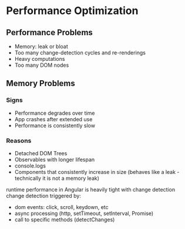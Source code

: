 # Performance Optimization

## Performance Problems

- Memory: leak or bloat
- Too many change-detection cycles and re-renderings
- Heavy computations
- Too many DOM nodes

## Memory Problems

### Signs

- Performance degrades over time
- App crashes after extended use
- Performance is consistently slow

### Reasons

- Detached DOM Trees
- Observables with longer lifespan
- console.logs
- Components that consistently increase in size (behaves like a leak - technically it is not a memory leak)

runtime performance in Angular is heavily tight with change detection
change detection triggered by:

- dom events: click, scroll, keydown, etc
- async processing (http, setTimeout, setInterval, Promise)
- call to specific methods (detectChanges)
